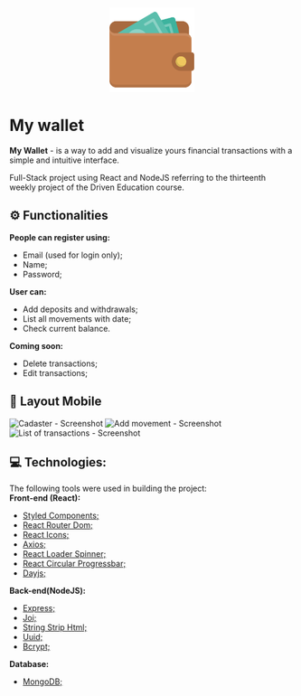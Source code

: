 <p align="center">
  <img width="150" height="150" src="https://github.com/Francksuel/projeto13-mywallet-front/blob/main/public/logo.png">
</p>

# My wallet

**My Wallet** - is a way to add and visualize yours financial transactions with a simple and intuitive interface.

Full-Stack project using React and NodeJS referring to the thirteenth weekly project of the Driven Education course.

## ⚙️ Functionalities

**People can register using:**

- Email (used for login only);
- Name;
- Password;

**User can:**

- Add deposits and withdrawals;
- List all movements with date;
- Check current balance.

**Coming soon:**
- Delete transactions;
- Edit transactions;

## 📱 Layout Mobile

![Cadaster - Screenshot](https://user-images.githubusercontent.com/107144900/194683922-bc61dffc-04ad-48d4-a4c4-2517a00d1938.png)
![Add movement - Screenshot](https://user-images.githubusercontent.com/107144900/194683962-94ca8ac2-6107-4a4b-b08d-e0dd8850c31e.png)
![List of transactions - Screenshot](https://user-images.githubusercontent.com/107144900/194683993-d65668d6-df15-4f7d-8b17-585321bf3ec1.png)

## 💻 Technologies:
The following tools were used in building the project:<br/>
**Front-end (React):**
- [Styled Components;](https://www.npmjs.com/package/styled-components)
- [React Router Dom;](https://www.npmjs.com/package/react-router-dom)
- [React Icons;](https://www.npmjs.com/package/react-icons)
- [Axios;](https://www.npmjs.com/package/axios)
- [React Loader Spinner;](https://www.npmjs.com/package/react-loader-spinner)
- [React Circular Progressbar;](https://www.npmjs.com/package/react-circular-progressbar)
- [Dayjs;](https://day.js.org/)<br/>

**Back-end(NodeJS):**
- [Express;](https://www.npmjs.com/package/express)
- [Joi;](https://www.npmjs.com/package/joi)
- [String Strip Html;](https://www.npmjs.com/package/string-strip-html)
- [Uuid;](https://www.npmjs.com/package/uuid)
- [Bcrypt;](https://www.npmjs.com/package/bcrypt)<br/>

**Database:**
- [MongoDB;](https://www.npmjs.com/package/mongodb)
